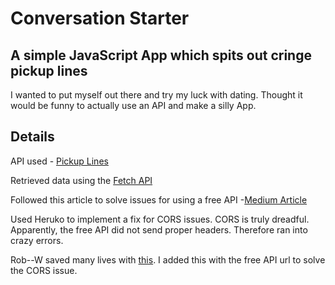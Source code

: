 # Conversation Starter
## A simple JavaScript App which spits out cringe pickup lines

I wanted to put myself out there and try my luck with dating.
Thought it would be funny to actually use an API and make a silly App.

## Details

API used - [Pickup Lines](https://getpickuplines.herokuapp.com/lines)

Retrieved data using the [Fetch API](https://developer.mozilla.org/en-US/docs/Web/API/Fetch_API)

Followed this article to solve issues for using a free API -[Medium Article](https://medium.com/@dtkatz/3-ways-to-fix-the-cors-error-and-how-access-control-allow-origin-works-d97d55946d9)

Used Heruko to implement a fix for CORS issues. CORS is truly dreadful. 
Apparently, the free API did not send proper headers. Therefore ran into crazy errors.

Rob--W saved many lives with [this](https://github.com/Rob--W/cors-anywhere).
I added this with the free API url to solve the CORS issue.